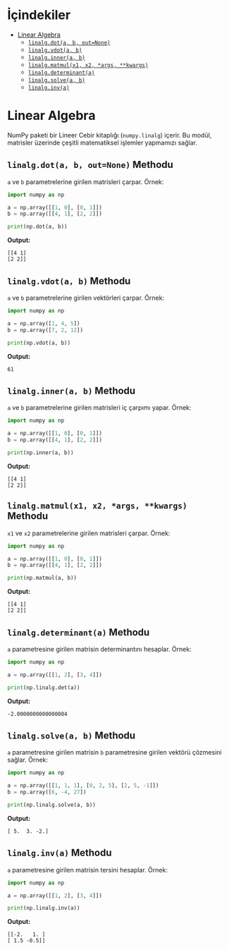 # İçindekiler

- [Linear Algebra](#1)
  - [`linalg.dot(a, b, out=None)`](#1)
  - [`linalg.vdot(a, b)`](#1)
  - [`linalg.inner(a, b)`](#1)
  - [`linalg.matmul(x1, x2, *args, **kwargs)`](#1)
  - [`linalg.determinant(a)`](#1)
  - [`linalg.solve(a, b)`](#1)
  - [`linalg.inv(a)`](#1)

<h1 id="1">Linear Algebra</h1>

NumPy paketi bir Lineer Cebir kitaplığı (`numpy.linalg`) içerir. Bu modül, matrisler üzerinde çeşitli matematiksel işlemler yapmamızı sağlar.

<h2 id="1.1"><code>linalg.dot(a, b, out=None)</code> Methodu</h2>

`a` ve `b` parametrelerine girilen matrisleri çarpar. Örnek:
  ```py
  import numpy as np

  a = np.array([[1, 0], [0, 1]])
  b = np.array([[4, 1], [2, 2]])

  print(np.dot(a, b))
  ```
  **Output:**
  ```
  [[4 1]
  [2 2]]
  ```

<h2 id="1.2"><code>linalg.vdot(a, b)</code> Methodu</h2>

`a` ve `b` parametrelerine girilen vektörleri çarpar. Örnek:
  ```py
  import numpy as np

  a = np.array([1, 4, 5])
  b = np.array([7, 2, 12])

  print(np.vdot(a, b))
  ```
  **Output:**
  ```
  61
  ```

<h2 id="1.3"><code>linalg.inner(a, b)</code> Methodu</h2>

`a` ve `b` parametrelerine girilen matrisleri iç çarpımı yapar. Örnek:
  ```py
  import numpy as np

  a = np.array([[1, 0], [0, 1]])
  b = np.array([[4, 1], [2, 2]])

  print(np.inner(a, b))
  ```
  **Output:**
  ```
  [[4 1]
  [2 2]]
  ```

<h2 id="1.4"><code>linalg.matmul(x1, x2, *args, **kwargs)</code> Methodu</h2>

`x1` ve `x2` parametrelerine girilen matrisleri çarpar. Örnek:
  ```py
  import numpy as np

  a = np.array([[1, 0], [0, 1]])
  b = np.array([[4, 1], [2, 2]])

  print(np.matmul(a, b))
  ```
  **Output:**
  ```
  [[4 1]
  [2 2]]
  ```

<h2 id="1.5"><code>linalg.determinant(a)</code> Methodu</h2>

`a` parametresine girilen matrisin determinantını hesaplar. Örnek:
  ```py
  import numpy as np

  a = np.array([[1, 2], [3, 4]])

  print(np.linalg.det(a))
  ```
  **Output:**
  ```
  -2.0000000000000004
  ```

<h2 id="1.6"><code>linalg.solve(a, b)</code> Methodu</h2>

`a` parametresine girilen matrisin `b` parametresine girilen vektörü çözmesini sağlar. Örnek:
  ```py
  import numpy as np

  a = np.array([[1, 1, 1], [0, 2, 5], [2, 5, -1]])
  b = np.array([6, -4, 27])

  print(np.linalg.solve(a, b))
  ```
  **Output:**
  ```
  [ 5.  3. -2.]
  ```

<h2 id="1.7"><code>linalg.inv(a)</code> Methodu</h2>

`a` parametresine girilen matrisin tersini hesaplar. Örnek:
  ```py
  import numpy as np

  a = np.array([[1, 2], [3, 4]])

  print(np.linalg.inv(a))
  ```
  **Output:**
  ```
  [[-2.   1. ]
  [ 1.5 -0.5]]
  ```